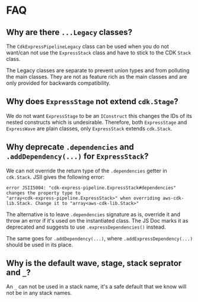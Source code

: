 # FAQ

## Why are there `...Legacy` classes?

The `CdkExpressPipelineLegacy` class can be used when you do not want/can not use the `ExpressStack` class and have to
stick to the CDK `Stack` class.

The Legacy classes are separate to prevent union types and from polluting the main classes. They are not as feature rich
as the main classes and are only provided for backwards compatibility.

## Why does `ExpressStage` not extend `cdk.Stage`?

We do not want `ExpressStage` to be an `IConstruct` this changes the IDs of its nested constructs which is undesirable.
Therefore, both `ExpressStage` and `ExpressWave` are plain classes, only `ExpressStack` extends `cdk.Stack`.

## Why deprecate `.dependencies` and `.addDependency(...)` for `ExpressStack`?

We can not override the return type of the `.dependencies` getter in `cdk.Stack`. JSII gives the following error:

```shell
error JSII5004: "cdk-express-pipeline.ExpressStack#dependencies" changes the property type to 
"array<cdk-express-pipeline.ExpressStack>" when overriding aws-cdk-lib.Stack. Change it to "array<aws-cdk-lib.Stack>"
```

The alternative is to leave `.dependencies` signature as is, override it and throw an error if it's used on the
instantiated class. The JS Doc marks it as deprecated and suggests to use `.expressDependencies()` instead.

The same goes for `.addDependency(...)`, where `.addExpressDependency(...)` should be used in its place.

## Why is the default wave, stage, stack seprator and `_`?

An `_` can not be used in a stack name, it's a safe default that we know will not be in any stack names.